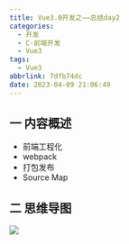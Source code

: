 ```yaml
---
title: Vue3.0开发之——总结day2
categories:
  - 开发
  - C-前端开发
  - Vue3
tags:
  - Vue3
abbrlink: 7dfb74dc
date: 2023-04-09 21:06:49
---
```

## 一 内容概述

* 前端工程化
* webpack
* 打包发布
* Source Map

<!--more-->

## 二 思维导图
![][1]


[1]:https://jsd.onmicrosoft.cn/gh/PGzxc/CDN/blog-vue/vue3.0-summary-day2.png